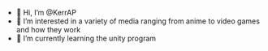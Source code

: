 - 👋 Hi, I’m @KerrAP
- 👀 I’m interested in a variety of media ranging from anime to video games and how they work
- 🌱 I’m currently learning the unity program


<!---
KerrAP/KerrAP is a ✨ special ✨ repository because its `README.md` (this file) appears on your GitHub profile.
You can click the Preview link to take a look at your changes.
--->
